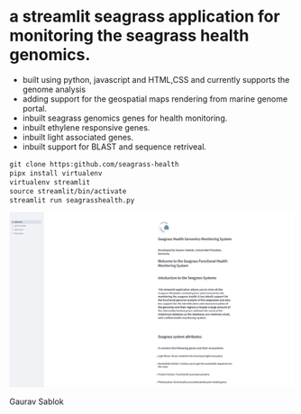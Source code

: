 # a streamlit seagrass application for monitoring the seagrass health genomics.

- built using python, javascript and HTML,CSS and currently supports the genome analysis
- adding support for the geospatial maps rendering from marine genome portal.  
- inbuilt seagrass genomics genes for health monitoring.
- inbuilt ethylene responsive genes.
- inbuilt light associated genes.
- inbuilt support for BLAST and sequence retriveal.

```
git clone https:github.com/seagrass-health
pipx install virtualenv
virtualenv streamlit
source streamlit/bin/activate
streamlit run seagrasshealth.py

```

![](https://github.com/codecreatede/seagrass-functional/blob/main/seagrasshealth.png)

Gaurav Sablok

